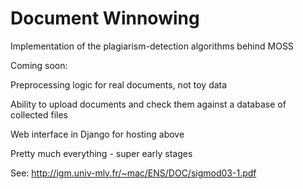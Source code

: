 # Document Winnowing
Implementation of the plagiarism-detection algorithms behind MOSS

Coming soon:

Preprocessing logic for real documents, not toy data

Ability to upload documents and check them against a database of collected files

Web interface in Django for hosting above

Pretty much everything - super early stages

See: <a>http://igm.univ-mlv.fr/~mac/ENS/DOC/sigmod03-1.pdf</a>
